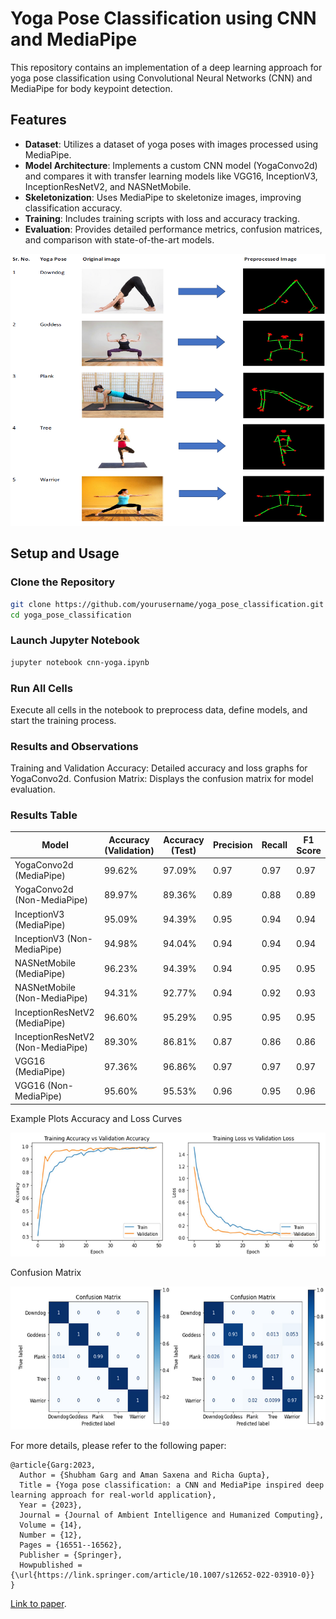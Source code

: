 # Yoga Pose Classification using CNN and MediaPipe

This repository contains an implementation of a deep learning approach for yoga pose classification using Convolutional Neural Networks (CNN) and MediaPipe for body keypoint detection.

## Features
- **Dataset**: Utilizes a dataset of yoga poses with images processed using MediaPipe.
- **Model Architecture**: Implements a custom CNN model (YogaConvo2d) and compares it with transfer learning models like VGG16, InceptionV3, InceptionResNetV2, and NASNetMobile.
- **Skeletonization**: Uses MediaPipe to skeletonize images, improving classification accuracy.
- **Training**: Includes training scripts with loss and accuracy tracking.
- **Evaluation**: Provides detailed performance metrics, confusion matrices, and comparison with state-of-the-art models.

<p align="center">
  <img src="Images/skel.png" alt="Accuracy and Loss Curves">
</p>

## Setup and Usage

### Clone the Repository
```bash
git clone https://github.com/yourusername/yoga_pose_classification.git
cd yoga_pose_classification
```

### Launch Jupyter Notebook
```bash
jupyter notebook cnn-yoga.ipynb
```

### Run All Cells
Execute all cells in the notebook to preprocess data, define models, and start the training process.

### Results and Observations
Training and Validation Accuracy: Detailed accuracy and loss graphs for YogaConvo2d.
Confusion Matrix: Displays the confusion matrix for model evaluation.

### Results Table
| Model                        | Accuracy (Validation) | Accuracy (Test) | Precision | Recall | F1 Score |
|------------------------------|-----------------------|-----------------|-----------|--------|----------|
| YogaConvo2d (MediaPipe)      | 99.62%                | 97.09%          | 0.97      | 0.97   | 0.97     |
| YogaConvo2d (Non-MediaPipe)  | 89.97%                | 89.36%          | 0.89      | 0.88   | 0.89     |
| InceptionV3 (MediaPipe)      | 95.09%                | 94.39%          | 0.95      | 0.94   | 0.94     |
| InceptionV3 (Non-MediaPipe)  | 94.98%                | 94.04%          | 0.94      | 0.94   | 0.94     |
| NASNetMobile (MediaPipe)     | 96.23%                | 94.39%          | 0.94      | 0.95   | 0.95     |
| NASNetMobile (Non-MediaPipe) | 94.31%                | 92.77%          | 0.94      | 0.92   | 0.93     |
| InceptionResNetV2 (MediaPipe)| 96.60%                | 95.29%          | 0.95      | 0.95   | 0.95     |
| InceptionResNetV2 (Non-MediaPipe) | 89.30%          | 86.81%          | 0.87      | 0.86   | 0.86     |
| VGG16 (MediaPipe)            | 97.36%                | 96.86%          | 0.97      | 0.97   | 0.97     |
| VGG16 (Non-MediaPipe)        | 95.60%                | 95.53%          | 0.96      | 0.95   | 0.96     |

Example Plots
Accuracy and Loss Curves
<p align="center">
  <img src="Images/plot.png" alt="Accuracy and Loss Curves">
</p>
Confusion Matrix
<p align="center">
  <img src="Images/confusion.png" alt="Confusion Matrix">
</p>
For more details, please refer to the following paper:


    @article{Garg:2023,
      Author = {Shubham Garg and Aman Saxena and Richa Gupta},
      Title = {Yoga pose classification: a CNN and MediaPipe inspired deep learning approach for real-world application},
      Year = {2023},
      Journal = {Journal of Ambient Intelligence and Humanized Computing},
      Volume = {14},
      Number = {12},
      Pages = {16551--16562},
      Publisher = {Springer},
      Howpublished = {\url{https://link.springer.com/article/10.1007/s12652-022-03910-0}}
    } 

    
[Link to paper](https://link.springer.com/article/10.1007/s12652-022-03910-0).
